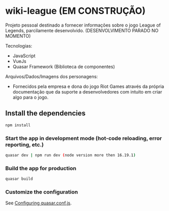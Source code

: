# wiki-league (EM CONSTRUÇÃO)

Projeto pessoal destinado a fornecer informações sobre o jogo League of Legends, parcilamente desenvolvido. (DESENVOLVIMENTO PARADO NO MOMENTO)

Tecnologias:
  - JavaScript
  - VueJs
  - Quasar Framework (Biblioteca de componentes)

Arquivos/Dados/Imagens dos personagens:
 - Fornecidos pela empresa e dona do jogo Riot Games através da própria documentação que da suporte a desenvolvedores com intuito em criar algo para o jogo.


## Install the dependencies
```bash
npm install
```

### Start the app in development mode (hot-code reloading, error reporting, etc.)
```bash
quasar dev | npm run dev (node version more then 16.19.1)
```

### Build the app for production
```bash
quasar build
```

### Customize the configuration
See [Configuring quasar.conf.js](https://v1.quasar.dev/quasar-cli/quasar-conf-js).
